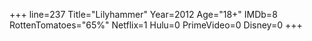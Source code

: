+++
line=237
Title="Lilyhammer"
Year=2012
Age="18+"
IMDb=8
RottenTomatoes="65%"
Netflix=1
Hulu=0
PrimeVideo=0
Disney=0
+++

